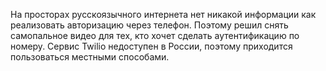 На просторах русскоязычного интернета нет никакой информации как реализовать авторизацию через телефон. Поэтому решил снять самопальное видео для тех, кто хочет сделать аутентификацию по номеру. 
Сервис Twilio недоступен в России, поэтому приходится пользоваться местными способами.
